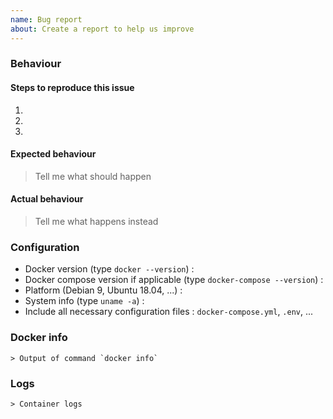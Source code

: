 ```yaml
---
name: Bug report
about: Create a report to help us improve
---
```


### Behaviour

#### Steps to reproduce this issue

1.
2.
3.

#### Expected behaviour

> Tell me what should happen

#### Actual behaviour

> Tell me what happens instead

### Configuration

* Docker version (type `docker --version`) :
* Docker compose version if applicable (type `docker-compose --version`) : 
* Platform (Debian 9, Ubuntu 18.04, ...) : 
* System info (type `uname -a`) : 
* Include all necessary configuration files : `docker-compose.yml`, `.env`, ...

### Docker info

```
> Output of command `docker info`
```

### Logs

```
> Container logs
```
